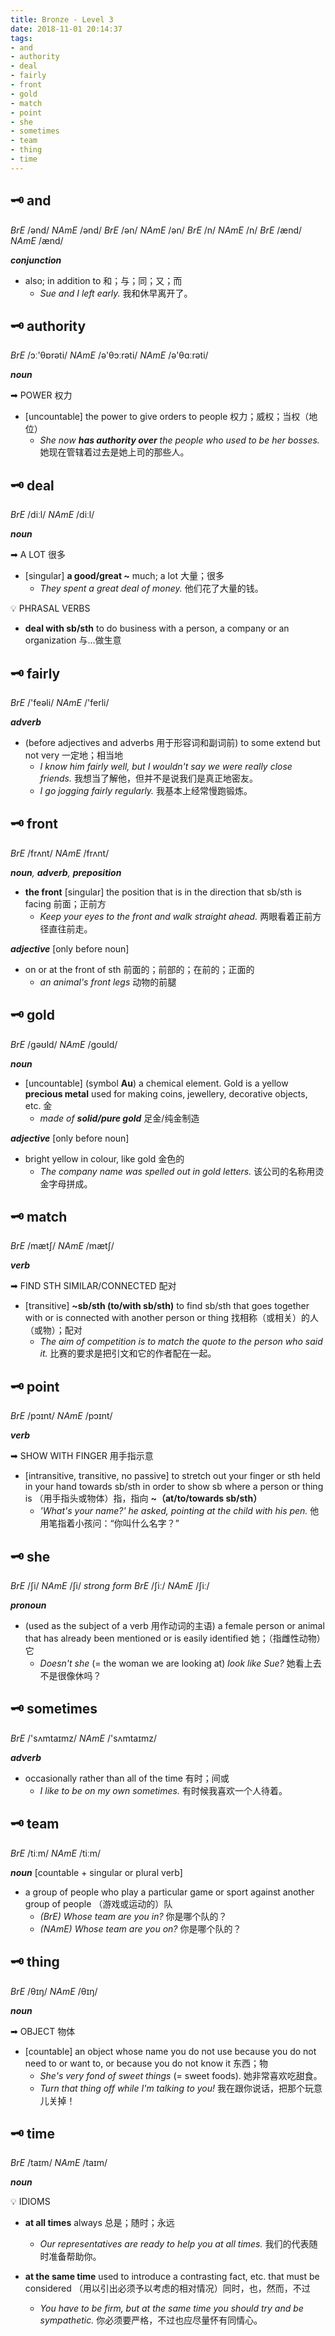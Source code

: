 ```yaml
---
title: Bronze - Level 3
date: 2018-11-01 20:14:37
tags:
- and
- authority
- deal
- fairly
- front
- gold
- match
- point
- she
- sometimes
- team
- thing
- time
---
```


## 🗝 and

_BrE_ /ənd/
_NAmE_ /ənd/
_BrE_ /ən/
_NAmE_ /ən/
_BrE_ /n/
_NAmE_ /n/
_BrE_ /ænd/
_NAmE_ /ænd/

_**conjunction**_

- also; in addition to 和；与；同；又；而
  - _Sue and I left early._
    我和休早离开了。

## 🗝 authority

_BrE_ /ɔː'θɒrəti/
_NAmE_ /ə'θɔːrəti/
_NAmE_ /ə'θɑːrəti/

_**noun**_

➡ POWER 权力

- [uncountable] the power to give orders to people 权力；威权；当权（地位）
  - _She now **has authority over** the people who used to be her bosses._
    她现在管辖着过去是她上司的那些人。

## 🗝 deal

_BrE_ /diːl/
_NAmE_ /diːl/

_**noun**_

➡ A LOT 很多

- [singular] **a good/great ~** much; a lot 大量；很多
  - _They spent a great deal of money._
    他们花了大量的钱。

💡 PHRASAL VERBS

- **deal with sb/sth**
  to do business with a person, a company or an organization 与...做生意

## 🗝 fairly

_BrE_ /'feəli/
_NAmE_ /'ferli/

_**adverb**_

- (before adjectives and adverbs 用于形容词和副词前) to some extend but not very 一定地；相当地
  - _I know him fairly well, but I wouldn't say we were really close friends._
    我想当了解他，但并不是说我们是真正地密友。
  - _I go jogging fairly regularly._
    我基本上经常慢跑锻炼。

## 🗝 front

_BrE_ /frʌnt/
_NAmE_ /frʌnt/

_**noun**, **adverb**, **preposition**_

- **the front** [singular] the position that is in the direction that sb/sth is facing 前面；正前方
  - _Keep your eyes to the front and walk straight ahead._
    两眼看着正前方径直往前走。

_**adjective**_ [only before noun]

- on or at the front of sth 前面的；前部的；在前的；正面的
  - _an animal's front legs_
    动物的前腿

## 🗝 gold

_BrE_ /gəʊld/
_NAmE_ /goʊld/

_**noun**_

- [uncountable] (symbol **Au**) a chemical element. Gold is a yellow **precious metal** used for making coins, jewellery, decorative objects, etc. 金
  - _made of **solid/pure gold**_
    足金/纯金制造

_**adjective**_ [only before noun]

- bright yellow in colour, like gold 金色的
  - _The company name was spelled out in gold letters._
    该公司的名称用烫金字母拼成。

## 🗝 match

_BrE_ /mætʃ/
_NAmE_ /mætʃ/

_**verb**_

➡ FIND STH SIMILAR/CONNECTED 配对

- [transitive] **~sb/sth (to/with sb/sth)** to find sb/sth that goes together with or is connected with another person or thing 找相称（或相关）的人（或物）；配对
  - _The aim of competition is to match the quote to the person who said it._
    比赛的要求是把引文和它的作者配在一起。

## 🗝 point

_BrE_ /pɔɪnt/
_NAmE_ /pɔɪnt/

_**verb**_

➡ SHOW WITH FINGER 用手指示意

- [intransitive, transitive, no passive] to stretch out your finger or sth held in your hand towards sb/sth in order to show sb where a person or thing is （用手指头或物体）指，指向
  **~（at/to/towards sb/sth）**
  - _'What's your name?' he asked, pointing at the child with his pen._
    他用笔指着小孩问：“你叫什么名字？”

## 🗝 she

_BrE_ /ʃi/
_NAmE_ /ʃi/
_strong form_
_BrE_ /ʃiː/
_NAmE_ /ʃiː/

_**pronoun**_

- (used as the subject of a verb 用作动词的主语) a female person or animal that has already been mentioned or is easily identified 她；（指雌性动物）它
  - _Doesn't she_ (= the woman we are looking at) _look like Sue?_
    她看上去不是很像休吗？

## 🗝 sometimes

_BrE_ /'sʌmtaɪmz/
_NAmE_ /'sʌmtaɪmz/

_**adverb**_

- occasionally rather than all of the time 有时；间或
  - _I like to be on my own sometimes._
    有时候我喜欢一个人待着。

## 🗝 team

_BrE_ /tiːm/
_NAmE_ /tiːm/

_**noun**_ [countable + singular or plural verb]

- a group of people who play a particular game or sport against another group of people （游戏或运动的）队
  - _(BrE) Whose team are you in?_
    你是哪个队的？
  - _(NAmE) Whose team are you on?_
    你是哪个队的？

## 🗝 thing

_BrE_ /θɪŋ/
_NAmE_ /θɪŋ/

_**noun**_

➡ OBJECT 物体

- [countable] an object whose name you do not use because you do not need to or want to, or because you do not know it 东西；物
  - _She's very fond of sweet things_ (= sweet foods).
    她非常喜欢吃甜食。
  - _Turn that thing off while I'm talking to you!_
    我在跟你说话，把那个玩意儿关掉！

## 🗝 time

_BrE_ /taɪm/
_NAmE_ /taɪm/

_**noun**_

💡 IDIOMS

- **at all times**
  always 总是；随时；永远
  - _Our representatives are ready to help you at all times._
    我们的代表随时准备帮助你。

- **at the same time**
  used to introduce a contrasting fact, etc. that must be considered （用以引出必须予以考虑的相对情况）同时，也，然而，不过
  - _You have to be firm, but at the same time you should try and be sympathetic._
    你必须要严格，不过也应尽量怀有同情心。